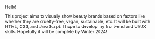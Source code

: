 Hello!

This project aims to visually show beauty brands based on factors like whether they are cruelty-free, vegan, sustainable, etc. 
It will be built with HTML, CSS, and JavaScript. I hope to develop my front-end and UI/UX skills. 
Hopefully it will be complete by Winter 2024!
